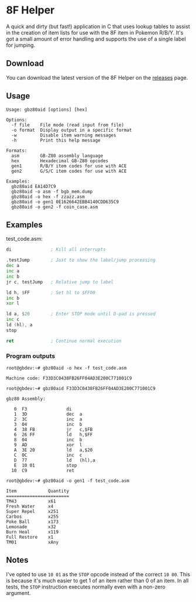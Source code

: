 8F Helper
=========

A quick and dirty (but fast!) application in C that uses lookup tables to assist in the creation of item lists for use with the 8F item in Pokemon R/B/Y. It's got a small amount of error handling and supports the use of a single label for jumping.

## Download
You can download the latest version of the 8F Helper on the [releases](https://github.com/KernelEquinox/8F-Helper/releases/) page.

## Usage
```
Usage: gbz80aid [options] [hex]

Options:
  -f file    File mode (read input from file)
  -o format  Display output in a specific format
  -w         Disable item warning messages
  -h         Print this help message

Formats:
  asm        GB-Z80 assembly language
  hex        Hexadecimal GB-Z80 opcodes
  gen1       R/B/Y item codes for use with ACE
  gen2       G/S/C item codes for use with ACE

Examples:
  gbz80aid EA14D7C9
  gbz80aid -o asm -f bgb_mem.dump
  gbz80aid -o hex -f zzazz.asm
  gbz80aid -o gen1 0E1626642EBB4140CDD635C9
  gbz80aid -o gen2 -f coin_case.asm
```

## Examples
test_code.asm:
```asm
di               ; Kill all interrupts

.testJump        ; Just to show the label/jump processing
dec a
inc a
inc b
jr c, testJump   ; Relative jump to label

ld h, $FF        ; Set hl to $FF00
inc b
xor l

ld a, $20        ; Enter STOP mode until D-pad is pressed
inc c
ld (hl), a
stop

ret              ; Continue normal execution 
```
### Program outputs
```
root@gbdev:~# gbz80aid -o hex -f test_code.asm

Machine code: F33D3C0438FB26FF04AD3E200C771001C9
```
```
root@gbdev:~# gbz80aid F33D3C0438FB26FF04AD3E200C771001C9

gbz80 Assembly:

   0  F3               di
   1  3D               dec  a
   2  3C               inc  a
   3  04               inc  b
   4  38 FB            jr   c,$FB
   6  26 FF            ld   h,$FF
   8  04               inc  b
   9  AD               xor  l
   A  3E 20            ld   a,$20
   C  0C               inc  c
   D  77               ld   (hl),a
   E  10 01            stop
  10  C9               ret
```
```
root@gbdev:~# gbz80aid -o gen1 -f test_code.asm

Item            Quantity
========================
TM43            x61
Fresh Water     x4
Super Repel     x251
Carbos          x255
Poke Ball       x173
Lemonade        x32
Burn Heal       x119
Full Restore    x1
TM01            xAny
```

## Notes
I've opted to use `10 01` as the `STOP` opcode instead of the correct `10 00`. This is because it's much easier to get 1 of an item rather than 0 of an item. In all tests, the `STOP` instruction executes normally even with a non-zero argument.


